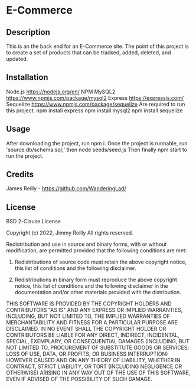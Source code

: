 # E-Commerce

## Description
This is an the back end for an E-Commerce site. The point of this project is to create a set of products that can be tracked, added, deleted, and updated.
  
## Installation
Node.js https://nodejs.org/en/
NPM MySQL2 https://www.npmjs.com/package/mysql2
Express https://expressjs.com/
Sequelize https://www.npmjs.com/package/sequelize
Are required to run this project.
npm install express
npm install mysql2
npm install sequelize

## Usage
After downloading the project, run npm i. 
Once the project is runnable, run 'source db/schema.sql;' then node seeds/seed.js
Then finally npm start to run the project.
  
## Credits
James Reilly - https://github.com/WanderingLad/
  
## License
BSD 2-Clause License

Copyright (c) 2022, Jimmy Reilly
All rights reserved.

Redistribution and use in source and binary forms, with or without
modification, are permitted provided that the following conditions are met:

1. Redistributions of source code must retain the above copyright notice, this
   list of conditions and the following disclaimer.

2. Redistributions in binary form must reproduce the above copyright notice,
   this list of conditions and the following disclaimer in the documentation
   and/or other materials provided with the distribution.

THIS SOFTWARE IS PROVIDED BY THE COPYRIGHT HOLDERS AND CONTRIBUTORS "AS IS"
AND ANY EXPRESS OR IMPLIED WARRANTIES, INCLUDING, BUT NOT LIMITED TO, THE
IMPLIED WARRANTIES OF MERCHANTABILITY AND FITNESS FOR A PARTICULAR PURPOSE ARE
DISCLAIMED. IN NO EVENT SHALL THE COPYRIGHT HOLDER OR CONTRIBUTORS BE LIABLE
FOR ANY DIRECT, INDIRECT, INCIDENTAL, SPECIAL, EXEMPLARY, OR CONSEQUENTIAL
DAMAGES (INCLUDING, BUT NOT LIMITED TO, PROCUREMENT OF SUBSTITUTE GOODS OR
SERVICES; LOSS OF USE, DATA, OR PROFITS; OR BUSINESS INTERRUPTION) HOWEVER
CAUSED AND ON ANY THEORY OF LIABILITY, WHETHER IN CONTRACT, STRICT LIABILITY,
OR TORT (INCLUDING NEGLIGENCE OR OTHERWISE) ARISING IN ANY WAY OUT OF THE USE
OF THIS SOFTWARE, EVEN IF ADVISED OF THE POSSIBILITY OF SUCH DAMAGE.
